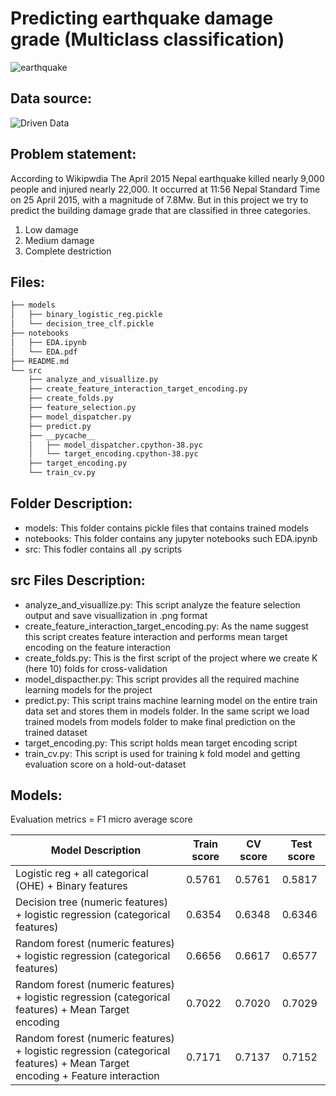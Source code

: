 # Predicting earthquake damage grade (Multiclass classification)
![earthquake](https://s3.amazonaws.com/drivendata-public-assets/nepal-quake-bm-2.JPG)

## Data source:
![Driven Data](https://www.drivendata.org/competitions/57/nepal-earthquake/)

## Problem statement:
According to Wikipwdia The April 2015 Nepal earthquake killed nearly 9,000 people and injured nearly 22,000. It occurred at 11:56 Nepal Standard Time on 25 April 2015, with a magnitude of 7.8Mw. But in this project we try to predict the building damage grade that are classified in three categories.
<ol>
  <li>Low damage</li>
  <li>Medium damage</li>
  <li>Complete destriction</li>
</ol>

## Files:
```bash
├── models
│   ├── binary_logistic_reg.pickle
│   └── decision_tree_clf.pickle
├── notebooks
│   ├── EDA.ipynb
│   └── EDA.pdf
├── README.md
└── src
    ├── analyze_and_visuallize.py
    ├── create_feature_interaction_target_encoding.py
    ├── create_folds.py
    ├── feature_selection.py
    ├── model_dispatcher.py
    ├── predict.py
    ├── __pycache__
    │   ├── model_dispatcher.cpython-38.pyc
    │   └── target_encoding.cpython-38.pyc
    ├── target_encoding.py
    └── train_cv.py
 ```

## Folder Description:
<ul>
  <li>models: This folder contains pickle files that contains trained models</li>
  <li>notebooks: This folder contains any jupyter notebooks such EDA.ipynb</li>
  <li>src: This fodler contains all .py scripts</li>
</ul>

## src Files Description:
<ul>
  <li>analyze_and_visuallize.py: This script analyze the feature selection output and save visuallization in .png format</li>
  <li>create_feature_interaction_target_encoding.py: As the name suggest this script creates feature interaction and performs mean target encoding on the feature interaction</li>
  <li>create_folds.py: This is the first script of the project where we create K (here 10) folds for cross-validation</li>
  <li>model_dispacther.py: This script provides all the required machine learning models for the project</li>
  <li>predict.py: This script trains machine learning model on the entire train data set and stores them in models folder. In the same script we load trained models from models folder to make final prediction on the trained dataset</li>
  <li>target_encoding.py: This script holds mean target encoding script</li>
  <li>train_cv.py: This script is used for training k fold model and getting evaluation score on a hold-out-dataset</li>
</ul>


## Models:

Evaluation metrics = F1 micro average score

| Model Description                                           | Train score  | CV score  | Test score  |
|-------------------------------------------------------------|--------------|-----------|-------------|
| Logistic reg + all categorical (OHE) + Binary features      | 0.5761       | 0.5761    | 0.5817      |
| Decision tree (numeric features) + logistic regression (categorical features)   | 0.6354       | 0.6348    | 0.6346      |
| Random forest (numeric features) + logistic regression (categorical features)   | 0.6656       | 0.6617    | 0.6577      |
| Random forest (numeric features) + logistic regression (categorical features) + Mean Target encoding   | 0.7022       | 0.7020    | 0.7029      |
| Random forest (numeric features) + logistic regression (categorical features) + Mean Target encoding + Feature interaction   | 0.7171       | 0.7137    | 0.7152      |
